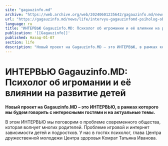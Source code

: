 ```yaml
---
site: "gagauzinfo.md"
archive: "https://web.archive.org/web/20240601235642/gagauzinfo.md/news/life/intervyu-gagauzinfomd-psiholog-ob-igromanii-i-eyo-vliyanii-na-razvitie-detei"
url: "https://gagauzinfo.md/news/life/intervyu-gagauzinfomd-psiholog-ob-igromanii-i-eyo-vliyanii-na-razvitie-detei"
language: ru
title: "ИНТЕРВЬЮ Gagauzinfo.MD: Психолог об игромании и её влиянии на развитие детей"
publication: '[[Gagauzinfo]]'
published: Назад-01-07
section: life
description: "Новый проект на Gagauzinfo.MD – это ИНТЕРВЬЮ, в рамках которого мы будем говорить с интересными гостями и на актуальные темы."
---
```


# ИНТЕРВЬЮ Gagauzinfo.MD: Психолог об игромании и её влиянии на развитие детей

**Новый проект на Gagauzinfo.MD – это ИНТЕРВЬЮ, в рамках которого мы будем говорить с интересными гостями и на актуальные темы.**

В этом ИНТЕРВЬЮ мы поговорим о проблеме современного общества, которая волнует многих родителей. Проблеме игровой и интернет зависимости детей и подростков. У нас в гостях психолог, глава Центра дружественной молодежи Центра здоровья Комрат Татьяна Иванова.
